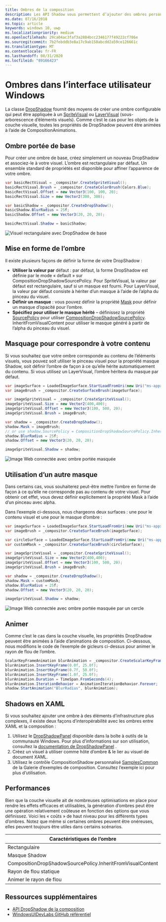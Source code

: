 ```yaml
---
title: Ombres de la composition
description: Les API Shadow vous permettent d’ajouter des ombres personnalisables dynamiques au contenu de l’interface utilisateur.
ms.date: 07/16/2018
ms.topic: article
keywords: windows 10, uwp
ms.localizationpriority: medium
ms.openlocfilehash: 29ca04ac3faf3a2884bcc2346177f49222cf786e
ms.sourcegitcommit: 7b2febddb3e8a17c9ab158abcdd2a59ce126661c
ms.translationtype: MT
ms.contentlocale: fr-FR
ms.lasthandoff: 08/31/2020
ms.locfileid: "89166423"
---
```

# <a name="shadows-in-windows-ui"></a>Ombres dans l’interface utilisateur Windows

La classe [DropShadow](/uwp/api/Windows.UI.Composition.DropShadow) fournit des moyens de créer une ombre configurable qui peut être appliquée à un [SpriteVisual](/uwp/api/windows.ui.composition.spritevisual) ou [LayerVisual](/uwp/api/windows.ui.composition.layervisual) (sous-arborescence d’éléments visuels). Comme c’est le cas pour les objets de la couche visuelle, toutes les propriétés de DropShadow peuvent être animées à l’aide de CompositionAnimations.

## <a name="basic-drop-shadow"></a>Ombre portée de base

Pour créer une ombre de base, créez simplement un nouveau DropShadow et associez-le à votre visuel. L’ombre est rectangulaire par défaut. Un ensemble standard de propriétés est disponible pour affiner l’apparence de votre ombre.

```cs
var basicRectVisual = _compositor.CreateSpriteVisual();
basicRectVisual.Brush = _compositor.CreateColorBrush(Colors.Blue);
basicRectVisual.Offset = new Vector3(100, 100, 20);
basicRectVisual.Size = new Vector2(300, 300);

var basicShadow = _compositor.CreateDropShadow();
basicShadow.BlurRadius = 25f;
basicShadow.Offset = new Vector3(20, 20, 20);

basicRectVisual.Shadow = basicShadow;
```

![Visuel rectangulaire avec DropShadow de base](images/rectangular-dropshadow.png)

## <a name="shaping-the-shadow"></a>Mise en forme de l’ombre

Il existe plusieurs façons de définir la forme de votre DropShadow :

- **Utiliser la valeur par** défaut : par défaut, la forme DropShadow est définie par le mode « default » sur CompositionDropShadowSourcePolicy. Pour SpriteVisual, la valeur par défaut est rectangulaire, sauf si un masque est fourni. Pour LayerVisual, la valeur par défaut consiste à hériter d’un masque à l’aide de l’alpha du pinceau du visuel.
- **Définir un masque** : vous pouvez définir la propriété [Mask](/uwp/api/windows.ui.composition.dropshadow.mask) pour définir un masque d’opacité pour l’ombre.
- **Spécifiez pour utiliser le masque hérité** – définissez la propriété [SourcePolicy](/uwp/api/windows.ui.composition.dropshadow.sourcepolicy) pour utiliser [CompositionDropShadowSourcePolicy](/uwp/api/windows.ui.composition.compositiondropshadowsourcepolicy). InheritFromVisualContent pour utiliser le masque généré à partir de l’alpha du pinceau du visuel.

## <a name="masking-to-match-your-content"></a>Masquage pour correspondre à votre contenu

Si vous souhaitez que votre ombre corresponde au contenu de l’éléments visuels, vous pouvez soit utiliser le pinceau visuel pour la propriété masque Shadow, soit définir l’ombre de façon à ce qu’elle hérite automatiquement du contenu. Si vous utilisez un LayerVisual, l’ombre héritera du masque par défaut.

```cs
var imageSurface = LoadedImageSurface.StartLoadFromUri(new Uri("ms-appx:///Assets/myImage.png"));
var imageBrush = _compositor.CreateSurfaceBrush(imageSurface);

var imageSpriteVisual = _compositor.CreateSpriteVisual();
imageSpriteVisual.Size = new Vector2(400,400);
imageSpriteVisual.Offset = new Vector3(100, 500, 20);
imageSpriteVisual.Brush = imageBrush;

var shadow = _compositor.CreateDropShadow();
shadow.Mask = imageBrush;
// or use shadow.SourcePolicy = CompositionDropShadowSourcePolicy.InheritFromVisualContent;
shadow.BlurRadius = 25f;
shadow.Offset = new Vector3(20, 20, 20);

imageSpriteVisual.Shadow = shadow;
```

![Image Web connectée avec ombre portée masquée](images/ms-brand-web-dropshadow.png)

## <a name="using-an-alternative-mask"></a>Utilisation d’un autre masque

Dans certains cas, vous souhaiterez peut-être mettre l’ombre en forme de façon à ce qu’elle ne corresponde pas au contenu de votre visuel. Pour obtenir cet effet, vous devez définir explicitement la propriété Mask à l’aide d’un pinceau avec alpha.

Dans l’exemple ci-dessous, nous chargeons deux surfaces : une pour le contenu visuel et une pour le masque d’ombre :

```cs
var imageSurface = LoadedImageSurface.StartLoadFromUri(new Uri("ms-appx:///Assets/myImage.png"));
var imageBrush = _compositor.CreateSurfaceBrush(imageSurface);

var circleSurface = LoadedImageSurface.StartLoadFromUri(new Uri("ms-appx:///Assets/myCircleImage.png"));
var customMask = _compositor.CreateSurfaceBrush(circleSurface);

var imageSpriteVisual = _compositor.CreateSpriteVisual();
imageSpriteVisual.Size = new Vector2(400,400);
imageSpriteVisual.Offset = new Vector3(100, 500, 20);
imageSpriteVisual.Brush = imageBrush;

var shadow = _compositor.CreateDropShadow();
shadow.Mask = customMask;
shadow.BlurRadius = 25f;
shadow.Offset = new Vector3(20, 20, 20);

imageSpriteVisual.Shadow = shadow;
```

![Image Web connectée avec ombre portée masquée par un cercle](images/ms-brand-web-masked-dropshadow.png)

## <a name="animating"></a>Animer

Comme c’est le cas dans la couche visuelle, les propriétés DropShadow peuvent être animées à l’aide d’animations de composition. Ci-dessous, nous modifions le code de l’exemple de gicleurs ci-dessus pour animer le rayon de flou de l’ombre.

```cs
ScalarKeyFrameAnimation blurAnimation = _compositor.CreateScalarKeyFrameAnimation();
blurAnimation.InsertKeyFrame(0.0f, 25.0f);
blurAnimation.InsertKeyFrame(0.7f, 50.0f);
blurAnimation.InsertKeyFrame(1.0f, 25.0f);
blurAnimation.Duration = TimeSpan.FromSeconds(4);
blurAnimation.IterationBehavior = AnimationIterationBehavior.Forever;
shadow.StartAnimation("BlurRadius", blurAnimation);
```

## <a name="shadows-in-xaml"></a>Shadows en XAML

Si vous souhaitez ajouter une ombre à des éléments d’infrastructure plus complexes, il existe deux façons d’interopérabilité avec les ombres entre XAML et la composition :

1. Utilisez le [DropShadowPanel](https://github.com/windows-toolkit/WindowsCommunityToolkit/blob/master/Microsoft.Toolkit.Uwp.UI.Controls/DropShadowPanel/DropShadowPanel.Properties.cs) disponible dans la boîte à outils de la communauté Windows. Pour plus d’informations sur son utilisation, consultez la [documentation de DropShadowPanel](/windows/uwpcommunitytoolkit/controls/DropShadowPanel) .
1. Créez un visuel à utiliser comme hôte d’ombre & le lier au visuel de document XAML.
1. Utilisez le contrôle CompositionShadow personnalisé [SamplesCommon](https://github.com/microsoft/WindowsCompositionSamples/tree/master/SamplesCommon/SamplesCommon) de la Galerie d’exemples de composition. Consultez l’exemple ici pour plus d’utilisation.

## <a name="performance"></a>Performances

Bien que la couche visuelle ait de nombreuses optimisations en place pour rendre les effets efficaces et utilisables, la génération d’ombres peut être une opération relativement coûteuse en fonction des options que vous définissez. Voici les « coûts » de haut niveau pour les différents types d’ombres. Notez que même si certaines ombres peuvent être onéreuses, elles peuvent toujours être utiles dans certains scénarios.

Caractéristiques de l’ombre| Coût
------------- | -------------
Rectangulaire    | Faible
Masque Shadow      | Élevé
CompositionDropShadowSourcePolicy.InheritFromVisualContent | Élevé
Rayon de flou statique | Faible
Animer le rayon de flou | Élevé

## <a name="additional-resources"></a>Ressources supplémentaires

- [API DropShadow de la composition](/uwp/api/Windows.UI.Composition.DropShadow)
- [WindowsUIDevLabs GitHub référentiel](https://github.com/microsoft/WindowsCompositionSamples)